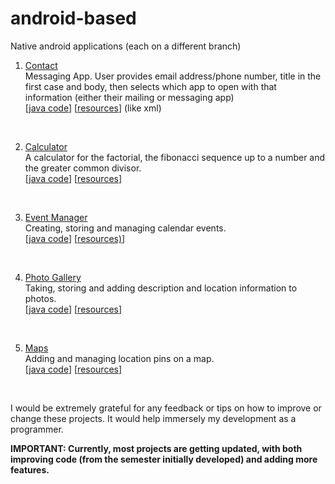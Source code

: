 # android-based
Native android applications (each on a different branch)<br>

1. [Contact](../../tree/contact-methods)<br>
Messaging App. User provides email address/phone number, title in the first case and body, then selects which app to open with that information (either their mailing or messaging app)<br>
    [[java code](../../tree/contact-methods/contact/src/main/java/com/example/myapplication)] 
    [[resources](../../tree/contact-methods/contact/src/main/res)] (like xml)
<br>

2. [Calculator](../../tree/calculator)<br>
    A calculator for the factorial, the fibonacci sequence up to a number and the greater common divisor.<br>
    [[java code](../../tree/calculator/src/main/java/com/example/myapplication)] 
    [[resources](../../tree/calculator/src/main/res)]
<br>

3. [Event Manager](../../tree/calendar)<br>
    Creating, storing and managing calendar events.<br>
    [[java code](../../tree/calendar/calendar/src/main/java/com/example/myapplication)]
    [[resources)](../../tree/calendar/calendar/src/main/res)]
<br>

4. [Photo Gallery](../../tree/photo-gallery)<br>
    Taking, storing and adding description and location information to photos.<br>
    [[java code](../../tree/photo-gallery/photogallery/src/main/java/com/example/myapplication)]
    [[resources](../../tree/photo-gallery/photogallery/src/main/res)]
<br>

5. [Maps](../../tree/maps-app)<br>
    Adding and managing location pins on a map.<br>
    [[java code](../../tree/maps-app/maps/src/main/java/com/example/myapplication)]
    [[resources](../../tree/maps-app/maps/src/main/res)]
<br>

I would be extremely grateful for any feedback or tips on how to improve or change these projects. It would help immersely my development as a programmer. 

**__IMPORTANT:__ Currently, most projects are getting updated, with both improving code (from the semester initially developed) and adding more features.**


